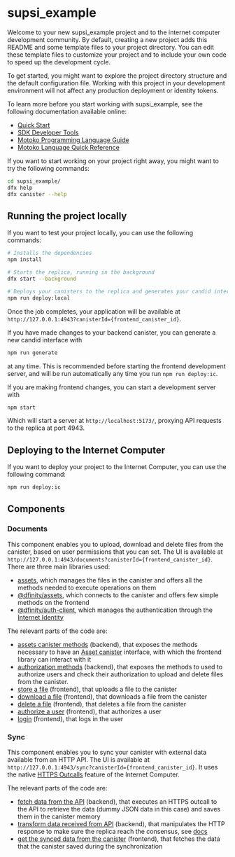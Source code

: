 # supsi_example

Welcome to your new supsi_example project and to the internet computer development community. By default, creating a new project adds this README and some template files to your project directory. You can edit these template files to customize your project and to include your own code to speed up the development cycle.

To get started, you might want to explore the project directory structure and the default configuration file. Working with this project in your development environment will not affect any production deployment or identity tokens.

To learn more before you start working with supsi_example, see the following documentation available online:

- [Quick Start](https://internetcomputer.org/docs/current/developer-docs/setup/deploy-locally)
- [SDK Developer Tools](https://internetcomputer.org/docs/current/developer-docs/setup/install)
- [Motoko Programming Language Guide](https://internetcomputer.org/docs/current/motoko/main/motoko)
- [Motoko Language Quick Reference](https://internetcomputer.org/docs/current/motoko/main/language-manual)

If you want to start working on your project right away, you might want to try the following commands:

```bash
cd supsi_example/
dfx help
dfx canister --help
```

## Running the project locally

If you want to test your project locally, you can use the following commands:

```bash
# Installs the dependencies
npm install

# Starts the replica, running in the background
dfx start --background

# Deploys your canisters to the replica and generates your candid interface
npm run deploy:local
```

Once the job completes, your application will be available at `http://127.0.0.1:4943?canisterId={frontend_canister_id}`.

If you have made changes to your backend canister, you can generate a new candid interface with

```bash
npm run generate
```

at any time. This is recommended before starting the frontend development server, and will be run automatically any time you run `npm run deploy:ic`.

If you are making frontend changes, you can start a development server with

```bash
npm start
```

Which will start a server at `http://localhost:5173/`, proxying API requests to the replica at port 4943.

## Deploying to the Internet Computer

If you want to deploy your project to the Internet Computer, you can use the following command:

```bash
npm run deploy:ic
```

## Components

### Documents

This component enables you to upload, download and delete files from the canister, based on user permissions that you can set. The UI is available at `http://127.0.0.1:4943/documents?canisterId={frontend_canister_id}`. There are three main libraries used:

- [assets](https://mops.one/assets), which manages the files in the canister and offers all the methods needed to execute operations on them
- [@dfinity/assets](https://www.npmjs.com/package/@dfinity/assets), which connects to the canister and offers few simple methods on the frontend
- [@dfinity/auth-client](https://www.npmjs.com/package/@dfinity/auth-client), which manages the authentication through the [Internet Identity](https://internetcomputer.org/docs/current/developer-docs/integrations/internet-identity/overview)

The relevant parts of the code are:

- [assets canister methods](./src/backend/main.mo#L40-L152) (backend), that exposes the methods necessary to have an [Asset canister](https://internetcomputer.org/docs/current/references/asset-canister/) interface, with which the frontend library can interact with it
- [authorization methods](./src/backend/main.mo#L26-L38) (backend), that exposes the methods to used to authorize users and check their authorization to upload and delete files from the canister.
- [store a file](./src/frontend/src/main.ts#L104-L114) (frontend), that uploads a file to the canister
- [download a file](./src/frontend/src/api.ts#L24-L39) (frontend), that downloads a file from the canister
- [delete a file](./src/frontend/src/api.ts#L24-L39) (frontend), that deletes a file from the canister
- [authorize a user](./src/frontend/src/main.ts#L171) (frontend), that authorizes a user
- [login](./src/frontend/src/identity.ts#L35-L48) (frontend), that logs in the user

### Sync

This component enables you to sync your canister with external data available from an HTTP API. The UI is available at `http://127.0.0.1:4943/sync?canisterId={frontend_canister_id}`. It uses the native [HTTPS Outcalls](https://internetcomputer.org/docs/current/developer-docs/integrations/https-outcalls/) feature of the Internet Computer.

The relevant parts of the code are:

- [fetch data from the API](./src/backend/main.mo#L194-L246) (backend), that executes an HTTPS outcall to the API to retrieve the data (dummy JSON data in this case) and saves them in the canister memory
- [transform data received from API](./src/backend/main.mo#L180-L192) (backend), that manipulates the HTTP response to make sure the replica reach the consensus, see [docs](https://internetcomputer.org/docs/current/developer-docs/integrations/https-outcalls/https-outcalls-how-it-works#transformation-function)
- [get the synced data from the canister](./src/frontend/src/api.ts#L145-L155) (frontend), that fetches the data that the canister saved during the synchronization
